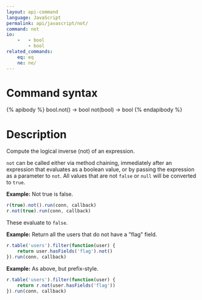 ```yaml
---
layout: api-command
language: JavaScript
permalink: api/javascript/not/
command: not
io:
    -   - bool
        - bool
related_commands:
    eq: eq
    ne: ne/
---
```


# Command syntax #

{% apibody %}
bool.not() &rarr; bool
not(bool) &rarr; bool
{% endapibody %}

# Description #
Compute the logical inverse (not) of an expression.

`not` can be called either via method chaining, immediately after an expression that evaluates as a boolean value, or by passing the expression as a parameter to `not`. All values that are not `false` or `null` will be converted to `true`.

__Example:__ Not true is false.

```js
r(true).not().run(conn, callback)
r.not(true).run(conn, callback)
```

These evaluate to `false`.

__Example:__ Return all the users that do not have a "flag" field.

```js
r.table('users').filter(function(user) {
    return user.hasFields('flag').not()
}).run(conn, callback)
```

__Example:__ As above, but prefix-style.

```js
r.table('users').filter(function(user) {
    return r.not(user.hasFields('flag'))
}).run(conn, callback)
```
